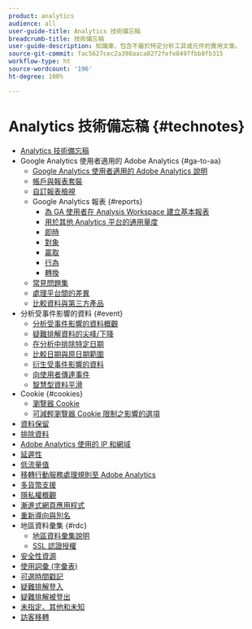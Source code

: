 ```yaml
---
product: analytics
audience: all
user-guide-title: Analytics 技術備忘稿
breadcrumb-title: 技術備忘稿
user-guide-description: 知識庫，包含不屬於特定分析工具或元件的實用文章。
source-git-commit: fac5627cec2a398aaca8272fefe8497fbb8fb315
workflow-type: ht
source-wordcount: '196'
ht-degree: 100%

---
```



# Analytics 技術備忘稿 {#technotes}

+ [Analytics 技術備忘稿](home.md)
+ Google Analytics 使用者適用的 Adobe Analytics {#ga-to-aa}
   + [Google Analytics 使用者適用的 Adobe Analytics 說明](ga-to-aa/home.md)
   + [帳戶與報表套裝](ga-to-aa/accounts.md)
   + [自訂報表檢視](ga-to-aa/customization.md)
   + Google Analytics 報表 {#reports}
      + [為 GA 使用者在 Analysis Workspace 建立基本報表](ga-to-aa/reports/create-report.md)
      + [用於其他 Analytics 平台的通用量度](ga-to-aa/reports/common-metrics.md)
      + [即時](ga-to-aa/reports/realtime-reports.md)
      + [對象](ga-to-aa/reports/audience-reports.md)
      + [贏取](ga-to-aa/reports/acquisition-reports.md)
      + [行為](ga-to-aa/reports/behavior-reports.md)
      + [轉換](ga-to-aa/reports/conversions-reports.md)
   + [常見問題集](ga-to-aa/faq.md)
   + [處理平台間的差異](ga-to-aa/processing-differences.md)
   + [比較資料與第三方產品](ga-to-aa/compare-data.md)
+ 分析受事件影響的資料 {#event}
   + [分析受事件影響的資料概觀](event/overview.md)
   + [疑難排解資料的尖峰/下降](event/spikes-drops.md)
   + [在分析中排除特定日期](event/segments.md)
   + [比較日期與原日期範圍](event/compare-dates.md)
   + [衍生受事件影響的資料](event/calcmetrics.md)
   + [向使用者傳達事件](event/communicate.md)
   + [智慧型資料平滑](event/intelligent-data-smoothing.md)
+ Cookie {#cookies}
   + [瀏覽器 Cookie](cookies/cookies.md)
   + [可減輕瀏覽器 Cookie 限制之影響的選項](cookies/cookieless.md)
+ [資料保留](data-retention.md)
+ [排除資料](exclude-data.md)
+ [Adobe Analytics 使用的 IP 和網域](ip-addresses.md)
+ [延遲性](latency.md)
+ [低流量值](low-traffic.md)
+ [移轉行動服務處理規則至 Adobe Analytics](migrate-mobile.md)
+ [多貨幣支援](multicurrency.md)
+ [隱私權概觀](privacy-overview.md)
+ [漸進式網頁應用程式](pwa.md)
+ [重新導向與別名](redirects.md)
+ 地區資料彙集 {#rdc}
   + [地區資料彙集說明](rdc/regional-data-collection.md)
   + [SSL 認證授權](rdc/ssl-cert-licensing.md)
+ [安全性資源](security.md)
+ [使用詞彙 (字彙表)](terms.md)
+ [可選時間戳記](timestamps-optional.md)
+ [疑難排解登入](troubleshoot-login.md)
+ [疑難排解被登出](troubleshoot-sessions.md)
+ [未指定、其他和未知](unspecified.md)
+ [訪客移轉](visitor-migration.md)

